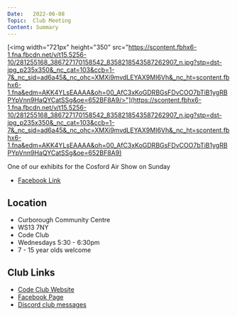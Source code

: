 ```yaml
---
Date:   2022-06-08
Topic:  Club Meeting
Content: Summary
---
```

[<img width="721px" height="350" src="https://scontent.fbhx6-1.fna.fbcdn.net/v/t15.5256-10/281255168_386727170158542_8358218543587262907_n.jpg?stp=dst-jpg_p235x350&_nc_cat=103&ccb=1-7&_nc_sid=ad6a45&_nc_ohc=XMXi9mvdLEYAX9MI6Vh&_nc_ht=scontent.fbhx6-1.fna&edm=AKK4YLsEAAAA&oh=00_AfC3xKoGDRBGsFDvCOO7bTiB1ygRBPYpVnn9HaQYCatSSg&oe=652BF8A9/>"](https://scontent.fbhx6-1.fna.fbcdn.net/v/t15.5256-10/281255168_386727170158542_8358218543587262907_n.jpg?stp=dst-jpg_p235x350&_nc_cat=103&ccb=1-7&_nc_sid=ad6a45&_nc_ohc=XMXi9mvdLEYAX9MI6Vh&_nc_ht=scontent.fbhx6-1.fna&edm=AKK4YLsEAAAA&oh=00_AfC3xKoGDRBGsFDvCOO7bTiB1ygRBPYpVnn9HaQYCatSSg&oe=652BF8A9)

One of our exhibits for the Cosford Air Show on Sunday

* [Facebook Link](https://www.facebook.com/1481985248595237/posts/4922848381175556/)

## Location

* Curborough Community Centre
* WS13 7NY
* Code Club
* Wednesdays 5:30 - 6:30pm
* 7 - 15 year olds welcome

## Club Links

* [Code Club Website](https://lichfield-code-club.github.io/)
* [Facebook Page](https://www.facebook.com/LichfieldCoders)
* [Discord club messages](https://discord.gg/szz6xGK)
